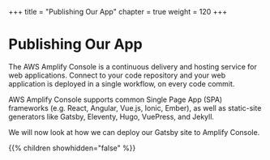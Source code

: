 +++
title = "Publishing Our App"
chapter = true
weight = 120
+++

# Publishing Our App

The AWS Amplify Console is a continuous delivery and hosting service for web applications. Connect to your code repository and your web application is deployed in a single workflow, on every code commit. 

AWS Amplify Console supports common Single Page App (SPA) frameworks (e.g. React, Angular, Vue.js, Ionic, Ember), as well as static-site generators like Gatsby, Eleventy, Hugo, VuePress, and Jekyll.

We will now look at how we can deploy our Gatsby site to Amplify Console.

{{% children showhidden="false" %}}


